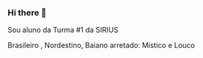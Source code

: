 ### Hi there 👋
Sou aluno da Turma #1 da SIRIUS 
                                                                                                                                 
Brasileiro , Nordestino, Baiano arretado: Místico e Louco
<!--  
**andrealvessirius/andrealvessirius** is a ✨ _special_ ✨ repository because its `README.md` (this file) appears on your GitHub profile.

Here are some ideas to get you started:

- 🔭 I’m currently working on ...
- 🌱 I’m currently learning ...
- 👯 I’m looking to collaborate on ...
- 💬 Ask me about ...
- 📫 How to reach me: ...
- 😄 Pronouns: ...
- ⚡ Fun fact: ...
-->
